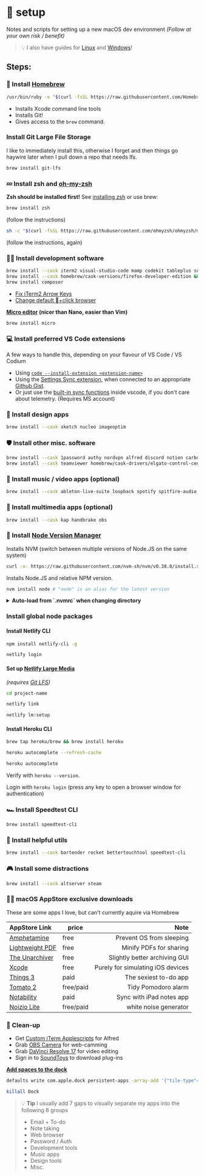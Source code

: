 #  setup

Notes and scripts for setting up a new macOS dev environment _(Follow at your own risk / benefit)_

> 💡 I also have guides for [Linux](https://github.com/miclgael/setup-linux) and [Windows](https://github.com/miclgael/setup-win)!

## Steps:

### 🍻 Install [Homebrew](https://brew.sh/)

```bash
/usr/bin/ruby -e "$(curl -fsSL https://raw.githubusercontent.com/Homebrew/install/master/install)"
```

- Installs Xcode command line tools
- Installs Git!
- Gives access to the `brew` command.

### Install Git Large File Storage

I like to immediately install this, otherwise I forget and then things go haywire later when I pull down a repo that needs lfs.

```bash
brew install git-lfs
```

### 💤 Install zsh and [oh-my-zsh](https://github.com/ohmyzsh/ohmyzsh)

**Zsh should be installed first!** See [installing zsh](https://github.com/ohmyzsh/ohmyzsh/wiki/Installing-ZSH) or use brew:

```bash
brew install zsh
```

(follow the instructions)

```bash
sh -c "$(curl -fsSL https://raw.githubusercontent.com/ohmyzsh/ohmyzsh/master/tools/install.sh)"
```

(follow the instructions, again)

### 👩‍💻 Install development software

```bash
brew install --cask iterm2 visual-studio-code mamp codekit tableplus sourcetree insomnia docker && \
brew install --cask homebrew/cask-versions/firefox-developer-edition && \
brew install composer
```

- [Fix iTerm2 Arrow Keys](https://coderwall.com/p/gfmwlw/fixing-arrow-keys-in-iterm-2)
- [Change default +click browser](https://stackoverflow.com/a/46568996)

**[Micro editor](https://micro-editor.github.io/) (nicer than Nano, easier than Vim)**

```bash
brew install micro
```

### 💻 Install preferred VS Code extensions

A few ways to handle this, depending on your flavour of VS Code / VS Codium

- Using [`code --install-extension <extension-name>`](https://gist.github.com/miclgael/fec1768d31c92a580a3b0a28688a29e9)
- Using the [Settings Sync extension](https://marketplace.visualstudio.com/items?itemName=Shan.code-settings-sync), when connected to an appropriate [Github Gist](https://gist.github.com/miclgael/79b65d3420f95a943eb9bf94be1399c5).
- Or just use the [built-in sync functions](https://code.visualstudio.com/docs/editor/settings-sync) inside vscode, if you don't care about telemetry. (Requires MS account)

### 🎨 Install design apps

```bash
brew install --cask sketch nucleo imageoptim
```

### 🛡 Install other misc. software

```bash
brew install --cask 1password authy nordvpn alfred discord notion carbon-copy-cloner dropbox &&\ 
brew install --cask teamviewer homebrew/cask-drivers/elgato-control-center
```

### 🎹 Install music / video apps (optional)

```bash
brew install --cask ableton-live-suite loopback spotify spitfire-audio
```

### 📼 Install multimedia apps (optional)

```bash
brew install --cask kap handbrake obs
```

### 💚 Install [Node Version Manager](https://github.com/nvm-sh/nvm)

Installs NVM (switch between multiple versions of Node.JS on the same system)

```bash
curl -o- https://raw.githubusercontent.com/nvm-sh/nvm/v0.38.0/install.sh | bash
```

Installs Node.JS <version> and relative NPM version.

```bash
nvm install node # "node" is an alias for the latest version
```

<details>
<summary><strong>Auto-load from `.nvmrc` when changing directory</strong></summary>

```zsh
# place this after nvm initialization!
autoload -U add-zsh-hook
load-nvmrc() {
  local node_version="$(nvm version)"
  local nvmrc_path="$(nvm_find_nvmrc)"

  if [ -n "$nvmrc_path" ]; then
    local nvmrc_node_version=$(nvm version "$(cat "${nvmrc_path}")")

    if [ "$nvmrc_node_version" = "N/A" ]; then
      nvm install
    elif [ "$nvmrc_node_version" != "$node_version" ]; then
      nvm use
    fi
  elif [ "$node_version" != "$(nvm version default)" ]; then
    echo "Reverting to nvm default version"
    nvm use default
  fi
}
add-zsh-hook chpwd load-nvmrc
load-nvmrc
```

[credit :)](https://github.com/nvm-sh/nvm#zsh)

</details>

### Install global node packages

#### Install Netlify CLI

```bash
npm install netlify-cli -g

netlify login
```

#### Set up [Netlify Large Media](https://docs.netlify.com/large-media/setup/)

_(requires [Git LFS](#install-git-large-file-storage))_

```bash
cd project-name

netlify link

netlify lm:setup
```

#### Install Heroku CLI

```bash
brew tap heroku/brew && brew install heroku

heroku autocomplete --refresh-cache

heroku autocomplete
```

Verify with `heroku --version`.

Login with `heroku login` (press any key to open a browser window for authentication)

### 🏎 Install Speedtest CLI

```bash
brew install speedtest-cli
```

### 🚀 Install helpful utils

```bash
brew install --cask bartender rocket bettertouchtool speedtest-cli
```

### 🎮 Install some distractions

```bash
brew install --cask altserver steam
```
  
### 👩‍💻 macOS AppStore exclusive downloads

These are some apps I love, but can't currently aquire via Homebrew

| AppStore Link                                                                             | price     |                              Note |
| :---------------------------------------------------------------------------------------- | --------- | --------------------------------: |
| [Amphetamine](https://apps.apple.com/au/app/amphetamine/id937984704?mt=12)                | free      |          Prevent OS from sleeping |
| [Lightweight PDF](https://apps.apple.com/au/app/lightweight-pdf/id1450640351?mt=12)       | free      |           Minify PDFs for sharing |
| [The Unarchiver](https://apps.apple.com/au/app/the-unarchiver/id425424353?mt=12)          | free      |     Slightly better archiving GUI |
| [Xcode](https://apps.apple.com/au/app/xcode/id497799835?mt=12)                            | free      | Purely for simulating iOS devices |
| [Things 3](https://apps.apple.com/au/app/things-3/id904280696?mt=12)                      | paid      |             The sexiest to-do app |
| [Tomato 2](https://apps.apple.com/au/app/tomato-2-pomodoro-timer/id1494210770?mt=12)      | free/paid |               Tidy Pomodoro alarm |
| [Notability](https://apps.apple.com/au/app/notability/id360593530)                        | paid      |          Sync with iPad notes app |
| [Noizio Lite](https://apps.apple.com/au/app/noizio-lite-nature-sounds/id1481029536?mt=12) | free/paid |             white noise generator |

### 🧼 Clean-up

- Get [Custom iTerm Applescripts](https://github.com/stuartcryan/custom-iterm-applescripts-for-alfred) for Alfred
- Grab [OBS Camera](https://obs.camera/docs/getting-started/ios-camera-plugin-usb/) for web-camming
- Grab [DaVinci Resolve 17](https://www.blackmagicdesign.com/products/davinciresolve/) for video editing
- Sign in to [SoundToys](https://www.soundtoys.com) to download plug-ins

**[Add spaces to the dock](https://css-tricks.com/snippets/html/add-spaces-to-dock-in-os-x/)**

```bash
defaults write com.apple.dock persistent-apps -array-add '{"tile-type"="spacer-tile";}'

killall Dock
```

> 💡 **Tip** I usually add 7 gaps to visually separate my apps into the following 8 groups
>
> - Email + To-do
> - Note taking
> - Web browser
> - Password / Auth
> - Development tools
> - Music apps
> - Design tools
> - Misc.
